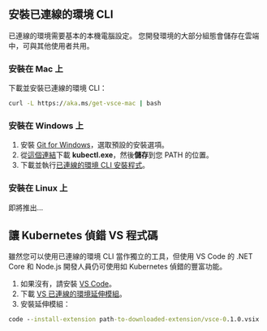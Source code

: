 ## <a name="install-the-connected-environment-cli"></a>安裝已連線的環境 CLI
已連線的環境需要基本的本機電腦設定。 您開發環境的大部分組態會儲存在雲端中，可與其他使用者共用。

### <a name="install-on-mac"></a>安裝在 Mac 上
下載並安裝已連線的環境 CLI：
```cmd
curl -L https://aka.ms/get-vsce-mac | bash
```

### <a name="install-on-windows"></a>安裝在 Windows 上
1. 安裝 [Git for Windows](https://git-scm.com/downloads)，選取預設的安裝選項。 
1. 從[這個連結](https://storage.googleapis.com/kubernetes-release/release/v1.9.0/bin/windows/amd64/kubectl.exe)下載 **kubectl.exe**，然後**儲存**到您 PATH 的位置。
1. 下載並執行[已連線的環境 CLI 安裝程式](https://aka.ms/get-vsce-windows)。 

### <a name="install-on-linux"></a>安裝在 Linux 上
即將推出…

## <a name="get-kubernetes-debugging-for-vs-code"></a>讓 Kubernetes 偵錯 VS 程式碼
雖然您可以使用已連線的環境 CLI 當作獨立的工具，但使用 VS Code 的 .NET Core 和 Node.js 開發人員仍可使用如 Kubernetes 偵錯的豐富功能。

1. 如果沒有，請安裝 [VS Code](https://code.visualstudio.com/Download)。
1. 下載 [VS 已連線的環境延伸模組](https://aka.ms/get-vsce-code)。
1. 安裝延伸模組： 

```cmd
code --install-extension path-to-downloaded-extension/vsce-0.1.0.vsix
```
